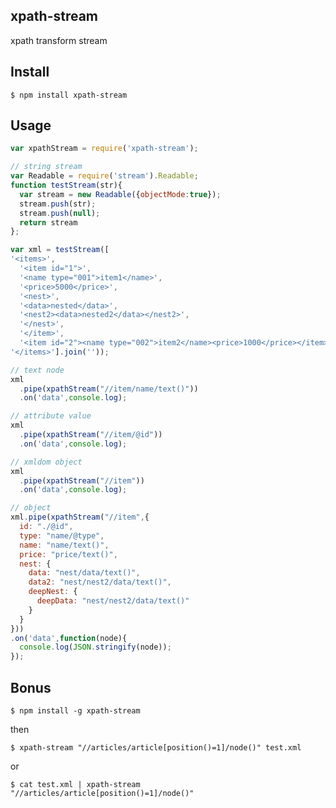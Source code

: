 ## xpath-stream

xpath transform stream

## Install

    $ npm install xpath-stream

## Usage

```js
var xpathStream = require('xpath-stream');

// string stream
var Readable = require('stream').Readable;
function testStream(str){
  var stream = new Readable({objectMode:true});
  stream.push(str);
  stream.push(null);
  return stream
};

var xml = testStream([
'<items>',
  '<item id="1">',
  '<name type="001">item1</name>',
  '<price>5000</price>',
  '<nest>',
  '<data>nested</data>',
  '<nest2><data>nested2</data></nest2>',
  '</nest>',
  '</item>',
  '<item id="2"><name type="002">item2</name><price>1000</price></item>',
'</items>'].join(''));

// text node
xml
  .pipe(xpathStream("//item/name/text()"))
  .on('data',console.log);

// attribute value
xml
  .pipe(xpathStream("//item/@id"))
  .on('data',console.log);

// xmldom object
xml
  .pipe(xpathStream("//item"))
  .on('data',console.log);

// object
xml.pipe(xpathStream("//item",{
  id: "./@id",
  type: "name/@type",
  name: "name/text()",
  price: "price/text()",
  nest: {
    data: "nest/data/text()",
    data2: "nest/nest2/data/text()",
    deepNest: {
      deepData: "nest/nest2/data/text()"
    }
  }
}))
.on('data',function(node){
  console.log(JSON.stringify(node));
});
```

## Bonus

    $ npm install -g xpath-stream


then

    $ xpath-stream "//articles/article[position()=1]/node()" test.xml

or

    $ cat test.xml | xpath-stream "//articles/article[position()=1]/node()"


